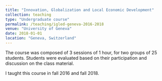 ```yaml
---
title: "Innovation, Globalization and Local Economic Development"
collection: teaching
type: "Undergraduate course"
permalink: /teaching/igled-geneva-2016-2018
venue: "University of Geneva"
date: 2018-01-01
location: "Geneva, Switzerland"
---
```


The course was composed of 3 sessions of 1 hour, for two groups of 25 students. Students were evaluated based on their participation and discussion on the class material.

I taught this course in fall 2016 and fall 2018.

